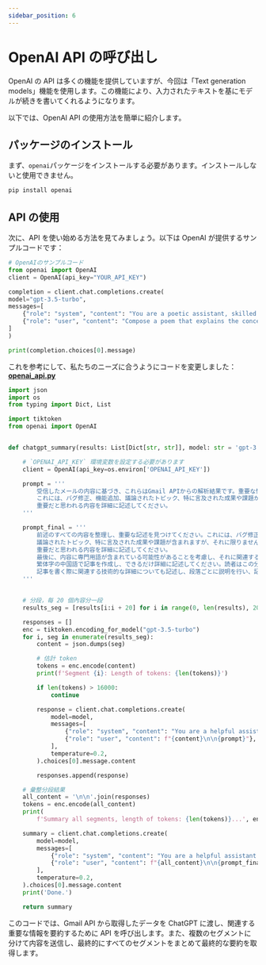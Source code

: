 ```yaml
---
sidebar_position: 6
---
```


# OpenAI API の呼び出し

OpenAI の API は多くの機能を提供していますが、今回は「Text generation models」機能を使用します。この機能により、入力されたテキストを基にモデルが続きを書いてくれるようになります。

以下では、OpenAI API の使用方法を簡単に紹介します。

## パッケージのインストール

まず、`openai`パッケージをインストールする必要があります。インストールしないと使用できません。

```bash
pip install openai
```

## API の使用

次に、API を使い始める方法を見てみましょう。以下は OpenAI が提供するサンプルコードです：

```python
# OpenAIのサンプルコード
from openai import OpenAI
client = OpenAI(api_key="YOUR_API_KEY")

completion = client.chat.completions.create(
model="gpt-3.5-turbo",
messages=[
    {"role": "system", "content": "You are a poetic assistant, skilled in explaining complex programming concepts with creative flair."},
    {"role": "user", "content": "Compose a poem that explains the concept of recursion in programming."}
]
)

print(completion.choices[0].message)
```

これを参考にして、私たちのニーズに合うようにコードを変更しました：[**openai_api.py**](https://github.com/DocsaidLab/GmailSummary/blob/main/openai_api.py)

```python
import json
import os
from typing import Dict, List

import tiktoken
from openai import OpenAI


def chatgpt_summary(results: List[Dict[str, str]], model: str = 'gpt-3.5-turbo') -> str:

    # `OPENAI_API_KEY` 環境変数を設定する必要があります
    client = OpenAI(api_key=os.environ['OPENAI_API_KEY'])

    prompt = '''
        受信したメールの内容に基づき、これらはGmail APIからの解析結果です。重要な情報を抽出してください。
        これには、バグ修正、機能追加、議論されたトピック、特に言及された成果や課題が含まれますが、それに限りません。
        重要だと思われる内容を詳細に記述してください。
    '''

    prompt_final = '''
        前述のすべての内容を整理し、重要な記述を見つけてください。これには、バグ修正、機能追加、
        議論されたトピック、特に言及された成果や課題が含まれますが、それに限りません。
        重要だと思われる内容を詳細に記述してください。
        最後に、内容に専門用語が含まれている可能性があることを考慮し、それに関連する説明や補足を加えてください。
        繁体字の中国語で記事を作成し、できるだけ詳細に記述してください。読者はこの分野の専門家であるため、
        記事を書く際に関連する技術的な詳細についても記述し、段落ごとに説明を行い、記述の完全性を保ってください。
    '''


    # 分段，每 20 個內容分一段
    results_seg = [results[i:i + 20] for i in range(0, len(results), 20)]

    responses = []
    enc = tiktoken.encoding_for_model("gpt-3.5-turbo")
    for i, seg in enumerate(results_seg):
        content = json.dumps(seg)

        # 估計 token
        tokens = enc.encode(content)
        print(f'Segment {i}: Length of tokens: {len(tokens)}')

        if len(tokens) > 16000:
            continue

        response = client.chat.completions.create(
            model=model,
            messages=[
                {"role": "system", "content": "You are a helpful assistant."},
                {"role": "user", "content": f"{content}\n\n{prompt}"},
            ],
            temperature=0.2,
        ).choices[0].message.content

        responses.append(response)

    # 彙整分段結果
    all_content = '\n\n'.join(responses)
    tokens = enc.encode(all_content)
    print(
        f'Summary all segments, length of tokens: {len(tokens)}...', end=' ', flush=True)

    summary = client.chat.completions.create(
        model=model,
        messages=[
            {"role": "system", "content": "You are a helpful assistant."},
            {"role": "user", "content": f"{all_content}\n\n{prompt_final}"},
        ],
        temperature=0.2,
    ).choices[0].message.content
    print('Done.')

    return summary
```

このコードでは、Gmail API から取得したデータを ChatGPT に渡し、関連する重要な情報を要約するために API を呼び出します。また、複数のセグメントに分けて内容を送信し、最終的にすべてのセグメントをまとめて最終的な要約を取得します。
